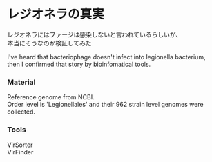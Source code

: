 # レジオネラの真実

レジオネラにはファージは感染しないと言われているらしいが、<br>
本当にそうなのか検証してみた<br>

I've heard that bacteriophage doesn't infect into legionella bacterium,<br>
then I confirmed that story by bioinfomatical tools.

<h3>Material</h3>
Reference genome from NCBI.<br>
Order level is 'Legionellales' and their 962 strain level genomes were collected.

<h3>Tools</h3>
VirSorter<br>
VirFinder<br>
